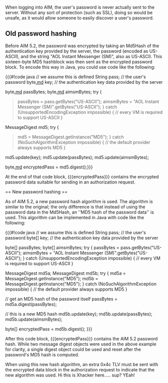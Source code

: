 When logging into AIM, the user's password is never actually sent to the server. Without any sort of protection (such as SSL), doing so would be unsafe, as it would allow someone to easily discover a user's password.

## Old password hashing ##

Before AIM 5.2, the password was encrypted by taking an Md5Hash of the authentication key provided by the server, the password (encoded as US-ASCII), and the string "AOL Instant Messenger (SM)", also as US-ASCII. This sixteen-byte MD5 hashblock was then sent as the encrypted password block. To encode this way in Java, you could use code like the following:

{{{#!code java
// we assume this is defined
String pass; // the user's password
byte[.md](.md) key; // the authentication key data provided by the server

byte[.md](.md) passBytes;
byte[.md](.md) aimsmBytes;
try {
> passBytes = pass.getBytes("US-ASCII");
> aimsmBytes = "AOL Instant Messenger (SM)".getBytes("US-ASCII");
} catch (UnsupportedEncodingException impossible) {
> // every VM is required to support US-ASCII
}

MessageDigest md5;
try {
> md5 = MessageDigest.getInstance("MD5");
} catch (NoSuchAlgorithmException impossible) {
> // the default provider always supports MD5
}

md5.update(key);
md5.update(passBytes);
md5.update(aimsmBytes);

byte[.md](.md) encryptedPass = md5.digest();}}}

At the end of that code block, {{{encryptedPass}}} contains the encrypted password data suitable for sending in an authorization request.

== New password hashing ==

As of AIM 5.2, a new password hash algorithm is used. The algorithm is similar to the original; the only difference is that instead of using the password data in the Md5Hash, an ''MD5 hash of the password data'' is used. This algorithm can be implemented in Java with code like the following:


{{{#!code java
// we assume this is defined
String pass; // the user's password
byte[] key; // the authentication key data provided by the server

byte[] passBytes;
byte[] aimsmBytes;
try {
    passBytes = pass.getBytes("US-ASCII");
    aimsmBytes = "AOL Instant Messenger (SM)".getBytes("US-ASCII");
} catch (UnsupportedEncodingException impossible) {
    // every VM is required to support US-ASCII
}

MessageDigest md5a;
MessageDigest md5b;
try {
    md5a = MessageDigest.getInstance("MD5");
    md5b = MessageDigest.getInstance("MD5");
} catch (NoSuchAlgorithmException impossible) {
    // the default provider always supports MD5
}

// get an MD5 hash of the password itself
passBytes = md5a.digest(passBytes);

// this is a new MD5 hash
md5b.update(key);
md5b.update(passBytes);
md5b.update(aimsmBytes);

byte[] encryptedPass = md5b.digest();
}}}

After this code block, {{{encryptedPass}}} contains the AIM 5.2 password hash. While two message digest objects were used in the above example for clarity, a single digest object could be used and reset after the password's MD5 hash is computed.

When using this new hash algorithm, an extra 0x4c TLV must be sent with the encrypted data block in the authorization request to indicate that the new algorithm was used.
Hi this is Xhacker here..... sup? YEah!
```